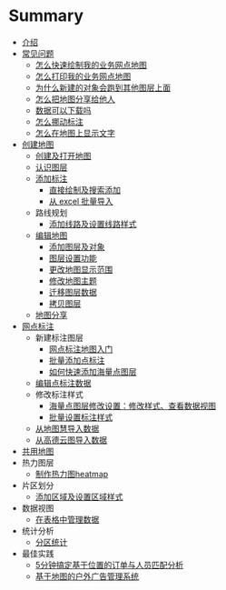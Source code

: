 # Summary

* [介绍](README.md)
* [常见问题](chang_jian_wen_ti.md)
   * [怎么快速绘制我的业务网点地图](draw-map.md)
   * [怎么打印我的业务网点地图](print-map.md)
   * [为什么新建的对象会跑到其他图层上面](cur-layer.md)
   * [怎么把地图分享给他人](shared-map.md)
   * [数据可以下载吗](download-data.md)
   * [怎么挪动标注](move-mark.md)
   * [怎么在地图上显示文字](display-label.md)
* [创建地图](map.md)
   * [创建及打开地图](new-map.md)
   * [认识图层](layer.md)
   * [添加标注](addmarker.md)
       * [直接绘制及搜索添加](single-add.md)
       * [从 excel 批量导入](excel-import.md)
   * 路线规划
       * [添加线路及设置线路样式](add-line.md)
   * [编辑地图](edit-map.md)
       * [添加图层及对象](draw-a-map.md)
       * [图层设置功能](layer-settings.md)
       * [更改地图显示范围](change-map.md)
       * [修改地图主题](personalized-map.md)
       * [迁移图层数据](copy-data.md)
       * [拷贝图层](copy-layer.md)
   * [地图分享](map-embed.md)
* [网点标注](add-marker.md)
   * 新建标注图层
       * [网点标注地图入门](map-entry.md)
       * [批量添加点标注](maker-batch.md)
       * [如何快速添加海量点图层](bigdata-layer.md)
   * [编辑点标注数据](mark-data.md)
   * 修改标注样式
       * [海量点图层修改设置：修改样式、查看数据视图](set-mass-layer.md)
       * [批量设置标注样式](batch-modify-maker.md)
   * [从地图慧导入数据](import-dituhui.md)
   * [从高德云图导入数据](import-amap.md)
* [共用地图](map-permissions.md)
* 热力图层
   * [制作热力图heatmap](create-heatmap.md)
* 片区划分
   * [添加区域及设置区域样式](draw-region.md)
* 数据视图
   * [在表格中管理数据](data-tale-view.md)
* 统计分析
   * [分区统计](statistic-analysis.md)
* 最佳实践
   * [5分钟搞定基于位置的订单与人员匹配分析](geobi-heatmap.md)
   * [基于地图的户外广告管理系统](outdoors-ad.md)

